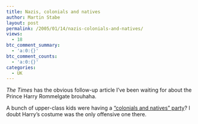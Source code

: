 ```yaml
---
title: Nazis, colonials and natives
author: Martin Stabe
layout: post
permalink: /2005/01/14/nazis-colonials-and-natives/
views:
  - 18
btc_comment_summary:
  - 'a:0:{}'
btc_comment_counts:
  - 'a:0:{}'
categories:
  - UK
---
```

*The Times* has the obvious follow-up article I&#8217;ve been waiting for about the Prince Harry Rommelgate brouhaha.

A bunch of upper-class kids were having a [&ldquo;colonials and natives&rdquo; party][1]? I doubt Harry&rsquo;s costume was the only offensive one there.

 [1]: http://www.timesonline.co.uk/article/0,,2-1439894,00.html